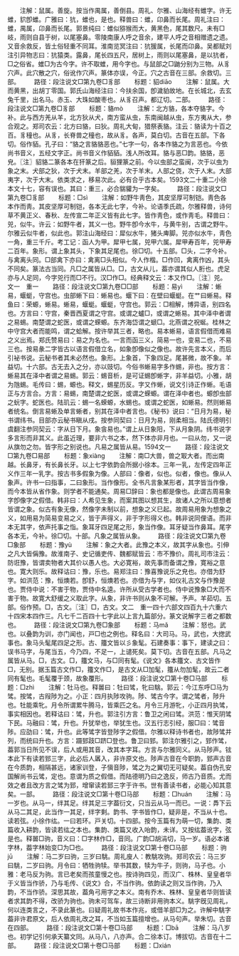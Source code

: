 <!-- { "loadSidebar": true } -->
　　注解：鼠属。善旋。按当作禺属，善倒县。周礼、尔雅、山海经有蜼字。许无蜼，貁卽蜼。广雅曰：犺，蜼也，是也。释兽曰：蜼，卬鼻而长尾。周礼注曰：蜼，禺属，卬鼻而长尾。郭景纯曰：蜼似猕猴而大，黄黑色，尾其数尺。未有□岐，雨则自县于树，以尾塞鼻。零陵南康人呼之音余，建平人呼之音相赠遗之遗。又音余救反，皆土俗轻重不同耳。淮南览冥注曰：犺猨属，长尾而卬鼻。吴都赋刘注引异物志曰：犺猿类。露鼻，尾长四五尺，居树上，雨则以尾塞鼻，是以犺者，□之俗省。蜼□为古今字。许不取蜼，用今字也。与鼠部之□鼬分别为三物。从豸穴声。此穴散之穴，俗讹作穴声。篆体亦误，今正。穴之古音在三部。余救切。三部。
　　路径：段注说文□第九卷□豸部
　　标题：貂diāo
　　注解：鼠属。大而黄黑，出胡丁零国。郭氏山海经注曰：今扶余国，卽濊貃故地。在长城北，去玄兔千里，出名马。赤玉、大珠如酸枣也。从豸召声。都辽切。二部。
　　路径：段注说文□第九卷□豸部
　　标题：貉mò
　　注解：北方貉，各本夺貉字。今补。此与西方羌从羊，北方狄从犬，南方蛮从虫，东南闽越从虫，东方夷从大，参合观之。郑司农云：北方曰貉，曰狄。周礼大甸，猎祭表貉。注云：貉读为十百之百。豸穜也。从豸，长脊兽之穜也，故从豸。各声，莫白切。古音在五部。下各切。俗作貊。孔子曰：“貉之言貉貉恶也。”七字一句，各本作貉之为言恶也。今依尚书音义，五经文字正。尚书音义作貊貊。浅人所改耳。貉与恶□韵。貉貉，恶皃。〖注〗貂貉二篆各本在犴篆之后。貆狸篆之前。今以虫部之蛮闽，次于以虫为象之末。犬部之狄，次于犬末。羊部之羌，次于羊末。人部之侥，次于人末。大部夷字，次于大末。依类求之，移易次此。必有合乎古本矣。1593文二十重二小徐本文十七，容有误也。其曰：重三，必合貒貛为一字矣。
　　路径：段注说文□第九卷□豸部
　　标题：□sì
　　注解：如野牛靑色，其皮坚厚可制铠。靑色各本作而靑。其皮坚厚可制铠，各本无此七字，今补。论语季氏疏，尔雅释兽，诗何草不黄正义、春秋、左传宣二年正义皆有此七字。皆作靑色，或作靑毛。释兽曰：兕，似牛。许云：如野牛者，其义一也。野牛卽今水牛，与黄牛别，古谓之野牛。尔雅云似牛者，似此也。郭注山海经曰：犀似水牛，猪头庳脚。兕亦似水牛，靑色一角，重三千斤。考工记：函人为甲。犀甲七属，兕甲六属。犀甲寿百年，兕甲寿二百年。象形。谓上象其头，下象其足尾也。徐□切。十五部。□头，二字今补。与禽离头同。□部禽下亦曰：禽离□头相似。今人作楷。□作凹，禽离作凶，其头不同矣。篆法古当同。凡□之属皆从□。□，古文从儿，葢亦谓其似人胻也。虎足亦与人足同，今字兕行而□不行。汉□作□。经典释文云：本又作□。〖注〗兕。文一　重一
　　路径：段注说文□第九卷□□部
　　标题：易yì
　　注解：蜥易，蝘蜓，守宫也。虫部蜥下曰：蜥易也。蝘下曰：在壁曰蝘蜓。在艹曰蜥易。释鱼曰：荣螈，蜥易。蜥易，蝘蜓。蝘蜓，守宫也。郭云：□相解，博异语，别四名也。方言曰：守宫，秦晋西夏谓之守宫。或谓之蠦□，或谓之蜥易。其中泽中者谓之易蜴。南楚谓之蛇医，或谓之蝾螈。东齐海岱谓之螔□。北燕谓之祝蜒。桂林之中守宫大者而能鸣，谓之蛤解。按许举其三者，略也。易本蜥易，语言假借而难易之义出焉。郑氏赞易曰：易之为名也。一言而函三义，简易一也，变易二也，不易三也。按易彖二字皆古以语言假借立名，如象卽像似之像也。故许先言本义，而后引袐书说。云秘书者其未必然也。象形。上象首，下象四足。尾甚微，故不象。羊益切。十六部。古无去入之分，亦以豉切。今俗书蜥易字多作蜴，非也。按方言：蜥易其在泽中者谓之易蜴。郭云：蜴音析，是可证蜴卽蜥字，非羊益切。小雅，胡为虺蜴。毛传曰：蜴，螈也。释文，蜴星历反。字又作蜥，说文引诗正作蜥。毛语正与方言合。方言：易蜴，南楚谓之蛇医，或谓之蝾螈。谓在泽中者也。螈卽虫部之蚖字。蛇医也。陆玑云：蜴一名蝾螈，水蜴也。或谓之蛇医，如蜥易。然则蜥易者统名。倒言易蜥及单言蜥者，别其在泽中者言也。《秘书》说曰：“日月为易，秘书谓纬书。目部亦云秘书瞋从戌。按参同契曰：日月为易，刚柔相当。陆氏德明引虞翻注参同契云：字从日下月。象侌易也。”谓上从日象阳，下从月象阴。纬书说字多言形而非其义。此虽近理，要非六书之本，然下体亦非月也。一曰从勿，又一说从旗勿之勿。皆字形之别说也。凡易之属皆从易。1594文一
　　路径：段注说文□第九卷□易部
　　标题：象xiànɡ
　　注解：南□大兽，兽之冣大者。而出南越。长鼻牙，有长鼻长牙。以上七字依韵会所据小徐本。三年一乳，左传定四年正义作三年一乳字。按古书多假象为像。人部曰：像者，似也。似者，像也。像从人象声。许书一曰指事，二曰象形。当作像形。全书凡言象某形者，其字皆当作像，而今本皆从省作象。则学者不能通矣。周易□辞曰：象也都是像也。此谓古周易象字卽像字之假借。韩非曰：人希见生象，而案其图以想其生，故诸人之所以意想者皆谓之象。似古有象无像，然像字未制以前，想象之义巳起。故周易用象为想象之义，如用易为简易变易之义，皆于声得义，非于字形得义也。韩非说同俚语。而非本无其字，依声托事之恉。象耳牙四足尾之形，象当作像。耳牙疑当作鼻耳。尾字各本无，今补。徐□切。十部。凡象之属皆从象。
　　路径：段注说文□第九卷□象部
　　标题：豫yù
　　注解：象之大者。此豫之本义，故其字从象也。引伸之凡大皆偁豫。故淮南子、史记循吏传、魏都赋皆云：市不豫价。周礼司市注云：防诳豫，皆谓卖物者大其价以愚人也。大必寛裕，故先事而备谓之豫，寛裕之意也。寛大则乐。故释诂曰：豫，乐也。易郑注曰：豫喜豫说乐之皃也。亦借为舒字。如洪范：豫，恒燠若。卽舒，恒燠若也。亦借为与字，如仪礼古文与作豫是也。贾侍中说：不害于物，贾侍中名逵。许所从受古学者也。侍中说豫象□大而不害于物。故寛大舒缓之义取此字。从象，非许书则从象不可解。予声。羊茹切。五部。俗作预。□，古文。〖注〗□，古文。文二　重一四十六部文四百九十六重六十四宋本四作三。凡七千二百四十七字此以上言九篇部分。篆文说解字三者之都数也。
　　路径：段注说文□第九卷□象部
　　标题：马mǎ
　　注解：怒也。武也。以叠韵为训，亦门闻也，戸□也之例也。释名曰：大司马。马，武也，大揔武事也。象马头髦尾四足之形。古、籒文皆以彡象髦。石建奏事：事下，建读之曰：误书马字，与尾当五，今乃四，不足一，上谴死矣。莫下切。古音在五部。凡马之属皆从马。□，古文。□，籒文马，与□同有髦。《说文》各本籒文、古文皆作□，无别。据玉篇古文作□，籒文作□，是古文从□加髦，籒从勿加髦，故云二者同有髦也。毛髦覆于颈，故象覆形。
　　路径：段注说文□第十卷□马部
　　标题：□zhì
　　注解：牡马也。释嘼曰：牡曰骘，牝曰騇。郭云：今江东呼□马为骘。按骘，古叚陟为之。小正：四月执陟攻驹。陟、骘古今字。谓之骘者，陟升也。牡能乘牝。月令所谓累牛腾马，皆乘匹之名。月令三月游牝，小正四月执骘，事实相因也。若释诂曰：骘，升也。郭注引方言：鲁卫之闲曰骘。洪范：惟天阴骘下民。马融曰：骘，升也。升犹举也，举犹生也。汉五行志引经，服□曰：骘音陟。应劭曰：骘，升也。此等骘字皆登陟字之假借。尔雅以释诗书者也，故陟骘并列，而统曰升也。方言：蹑郅跂□跻□登也。鲁卫曰郅。郭注尔雅引之，郅作骘，葢郭当日所见不误，后人或用其音，改其本字耳。方言与尔雅同义。从马陟声。铉本此下有读若郅三字，此必后人羼入，非许原文也。陟声古音在今职韵，郅声古音在今质韵，相隔甚远，诸家训登，子愼音陟，骘之为之翼切无可疑矣。葢自伪孔安国解尚书云骘，定也。意谓为质之假借。而陆德明乃曰之逸反，师古乃音质。尤而效之者且改方言之骘为郅，增窜读若郅三字于许书。世有善读书者，必能心知其意矣。一部。
　　路径：段注说文□第十卷□马部
　　标题：□huán
　　注解：马一岁也。从马一，绊其足。绊其足三字葢衍文，只当云从马一而已。一说：馵下云从马二其足，此当作一其足，绊字剩。韵书、字书皆作□，疑非是，不当从十也。读若弦。小徐作纮。一曰若环。戸关切。十四部。按今玉篇有为萌一切，集韵、类篇收入耕韵，皆读若纮之本也。集韵、类篇又收入咍韵，未详。又按纮葢讹字，弦是也。释嘼□驹，音义曰：□字林作□，音同。广韵□胡涓切，马一岁。语必本诸字林，葢字林始变□为□也。
　　路径：段注说文□第十卷□马部
　　标题：驹jū
　　注解：马二岁曰驹，三岁曰駣。周礼廋人：教駣攻驹。郑司农云：马三岁曰駣，二岁曰驹。月令曰：牺牲驹犊。举书其数，犊为牛子，则驹，马子也。小雅：老马反为驹。言已老矣而孩童慢之也。按诗驹四见，而汉广、株林、皇皇者华于义皆当作骄，乃与毛传、《说文》合，不当作驹。依韵读之则又当作驹，乃入韵，不当作骄。深思其故，葢角弓用字之本义。南有乔木、株林、皇皇者华则皆读者求其韵不得，改骄为驹也。驹未可驾车，故三诗断非用驹本义。駣字旣见周礼，何以连类言之，不录此篆也。曰疑周礼故书本作兆，或借羊部□为之。许解中駣字葢非许君原文，后人依周礼改之耳，不当如玉篇擅增也。从马句声。举朱切。古音在四部。
　　路径：段注说文□第十卷□马部
　　标题：□bā
　　注解：马八岁也。初学记引何承天纂文同。从马八，八亦声。合二徐本订。博拔切。古音在十二部。
　　路径：段注说文□第十卷□马部
　　标题：□xián
